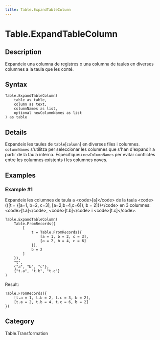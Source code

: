 ```yaml
---
title: Table.ExpandTableColumn
---
```


# Table.ExpandTableColumn


## Description

Expandeix una columna de registres o una columna de taules en diverses columnes a la taula que les conté.


## Syntax

```powerquery
Table.ExpandTableColumn(
    table as table,
    column as text,
    columnNames as list,
    optional newColumnNames as list
) as table
```


## Details

Expandeix les taules de <code>table</code>[<code>column</code>] en diverses files i columnes. <code>columnNames</code> s'utilitza per seleccionar les columnes que s'han d'expandir a partir de la taula interna. Especifiqueu <code>newColumnNames</code> per evitar conflictes entre les columnes existents i les columnes noves.


## Examples

### Example #1 
Expandeix les columnes de taula a &lt;code&gt;[a]&lt;/code&gt; de la taula &lt;code&gt;(\{[t = \{[a=1, b=2, c=3], [a=2,b=4,c=6]}, b = 2]})&lt;/code&gt; en 3 columnes: &lt;code&gt;[t.a]&lt;/code&gt;, &lt;code&gt;[t.b]&lt;/code&gt; i &lt;code&gt;[t.c]&lt;/code&gt;.
```powerquery
Table.ExpandTableColumn(
    Table.FromRecords({
        [
            t = Table.FromRecords({
                [a = 1, b = 2, c = 3],
                [a = 2, b = 4, c = 6]
            }),
            b = 2
        ]
    }),
    "t",
    {"a", "b", "c"},
    {"t.a", "t.b", "t.c"}
)
```

Result: 
```powerquery
Table.FromRecords({
    [t.a = 1, t.b = 2, t.c = 3, b = 2],
    [t.a = 2, t.b = 4, t.c = 6, b = 2]
})
```




## Category
Table.Transformation
